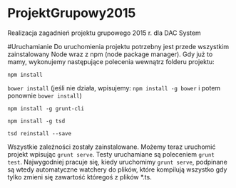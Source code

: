 # ProjektGrupowy2015
Realizacja zagadnień projektu grupowego 2015 r. dla DAC System

#Uruchamianie
Do uruchomienia projektu potrzebny jest przede wszystkim zainstalowany Node wraz z npm (node package manager).
Gdy już to mamy, wykonujemy następujące polecenia wewnątrz folderu projektu:

`npm install`

`bower install` (jeśli nie działa, wpisujemy: `npm install -g bower` i potem ponownie `bower install`)

`npm install -g grunt-cli`

`npm install -g tsd`

`tsd reinstall --save`

Wszystkie zależności zostały zainstalowane. Możemy teraz uruchomić projekt wpisując `grunt serve`. Testy uruchamiane są poleceniem `grunt test`. 
Najwygodniej pracuje się, kiedy uruchomimy `grunt serve`, podpinane są wtedy automatyczne watchery do plików, które kompilują wszystko gdy tylko zmieni
się zawartość któregoś z plików *.ts.
